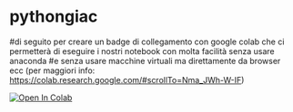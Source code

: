 # pythongiac

#di seguito per creare un badge di collegamento con google colab che ci permetterà di eseguire i nostri notebook con molta facilità senza usare anaconda
#e senza usare macchine virtuali ma direttamente da browser ecc (per maggiori info: https://colab.research.google.com/#scrollTo=Nma_JWh-W-IF)

<a target="_blank" href="https://colab.research.google.com/github/francescobellina/pythongiac">
  <img src="https://colab.research.google.com/assets/colab-badge.svg" alt="Open In Colab"/>
</a>
